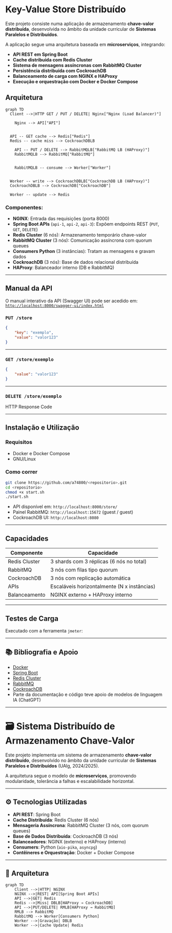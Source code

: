 # Key-Value Store Distribuído

Este projeto consiste numa aplicação de armazenamento **chave-valor distribuída**, desenvolvida no âmbito da unidade curricular de **Sistemas Paralelos e Distribuídos**.

A aplicação segue uma arquitetura baseada em **microserviços**, integrando:

* **API REST em Spring Boot**
* **Cache distribuída com Redis Cluster**
* **Sistema de mensagens assíncronas com RabbitMQ Cluster**
* **Persistência distribuída com CockroachDB**
* **Balanceamento de carga com NGINX e HAProxy**
* **Execução e orquestração com Docker e Docker Compose**


## Arquitetura

```mermaid
graph TD
  Client -->|HTTP GET / PUT / DELETE| Nginx["Nginx (Load Balancer)"]

    Nginx --> API["API"]


  API -- GET cache --> Redis["Redis"]
  Redis -- cache miss --> CockroachDBLB

    API -- PUT / DELETE --> RabbitMQLB["RabbitMQ LB (HAProxy)"]
    RabbitMQLB --> RabbitMQ["RabbitMQ"]


    RabbitMQLB -- consume --> Worker["Worker"]


  Worker -- write --> CockroachDBLB["CockroachDB LB (HAProxy)"]
  CockroachDBLB --> CockroachDB["CockroachDB"]

  Worker -- update --> Redis
``` 

### Componentes:

* **NGINX**: Entrada das requisições (porta 8000)
* **Spring Boot APIs** (`api-1`, `api-2`, `api-3`): Expõem endpoints REST (`PUT`, `GET`, `DELETE`)
* **Redis Cluster** (6 nós): Armazenamento temporário chave-valor
* **RabbitMQ Cluster** (3 nós): Comunicação assíncrona com quorum queues
* **Consumers Python** (3 instâncias): Tratam as mensagens e gravam dados
* **CockroachDB** (3 nós): Base de dados relacional distribuída
* **HAProxy**: Balanceador interno (DB e RabbitMQ)

---

## Manual da API

O manual interativo da API (Swagger UI) pode ser acedido em:  
[`http://localhost:8000/swagger-ui/index.html`](http://localhost:8000/swagger-ui/index.html)


### `PUT /store`

```json
{
    "key": "exemplo",
    "value": "valor123"
}
```
---

### `GET /store/exemplo`

```json
{
    "value": "valor123"
}
```

---

### `DELETE /store/exemplo`

HTTP Response Code

---

## Instalação e Utilização

### Requisitos

* Docker e Docker Compose
* GNU/Linux

### Como correr

```bash
git clone https://github.com/a74800/<repositorio>.git
cd <repositorio>
chmod +x start.sh
./start.sh
```

* API disponível em: `http://localhost:8000/store/`
* Painel RabbitMQ: `http://localhost:15672` (guest / guest)
* CockroachDB UI: `http://localhost:8080`

---

## Capacidades

| Componente    | Capacidade                                  |
| ------------- | ------------------------------------------- |
| Redis Cluster | 3 shards com 3 réplicas (6 nós no total)    |
| RabbitMQ      | 3 nós com filas tipo quorum                 |
| CockroachDB   | 3 nós com replicação automática             |
| APIs          | Escaláveis horizontalmente (N x instâncias) |
| Balanceamento | NGINX externo + HAProxy interno             |

---

## Testes de Carga

Executado com a ferramenta `jmeter`:


---

## 📚 Bibliografia e Apoio

* [Docker](https://docs.docker.com/)
* [Spring Boot](https://spring.io/)
* [Redis Cluster](https://redis.io/)
* [RabbitMQ](https://www.rabbitmq.com/)
* [CockroachDB](https://www.cockroachlabs.com/)
* Parte da documentação e código teve apoio de modelos de linguagem IA (ChatGPT)




-----------------------------------------------

# 🗃️ Sistema Distribuído de Armazenamento Chave-Valor

Este projeto implementa um sistema de armazenamento **chave-valor distribuído**, desenvolvido no âmbito da unidade curricular de **Sistemas Paralelos e Distribuídos** (UAlg, 2024/2025).

A arquitetura segue o modelo de **microserviços**, promovendo modularidade, tolerância a falhas e escalabilidade horizontal.

---

## ⚙️ Tecnologias Utilizadas

- **API REST**: Spring Boot
- **Cache Distribuída**: Redis Cluster (6 nós)
- **Mensageria Assíncrona**: RabbitMQ Cluster (3 nós, com quorum queues)
- **Base de Dados Distribuída**: CockroachDB (3 nós)
- **Balanceadores**: NGINX (externo) e HAProxy (interno)
- **Consumers**: Python (`aio-pika`, `asyncpg`)
- **Contêineres e Orquestração**: Docker + Docker Compose

---

## 📐 Arquitetura

```mermaid
graph TD
    Client -->|HTTP| NGINX
    NGINX -->|REST| API[Spring Boot APIs]
    API -->|GET| Redis
    Redis -->|Miss| DBLB[HAProxy → CockroachDB]
    API -->|PUT/DELETE| RMLB[HAProxy → RabbitMQ]
    RMLB --> RabbitMQ
    RabbitMQ --> Worker[Consumers Python]
    Worker -->|Gravação| DBLB
    Worker -->|Cache Update| Redis
